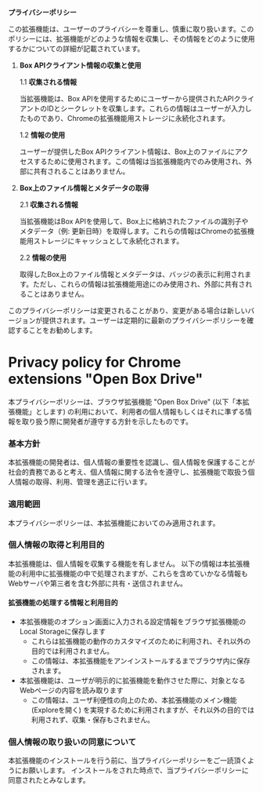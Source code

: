 **プライバシーポリシー**

この拡張機能は、ユーザーのプライバシーを尊重し、慎重に取り扱います。このポリシーには、拡張機能がどのような情報を収集し、その情報をどのように使用するかについての詳細が記載されています。

1. **Box APIクライアント情報の収集と使用**

   1.1 **収集される情報**

   当拡張機能は、Box APIを使用するためにユーザーから提供されたAPIクライアントのIDとシークレットを収集します。これらの情報はユーザーが入力したものであり、Chromeの拡張機能用ストレージに永続化されます。

   1.2 **情報の使用**

   ユーザーが提供したBox APIクライアント情報は、Box上のファイルにアクセスするために使用されます。この情報は当拡張機能内でのみ使用され、外部に共有されることはありません。

2. **Box上のファイル情報とメタデータの取得**

   2.1 **収集される情報**

   当拡張機能はBox APIを使用して、Box上に格納されたファイルの識別子やメタデータ（例: 更新日時）を取得します。これらの情報はChromeの拡張機能用ストレージにキャッシュとして永続化されます。

   2.2 **情報の使用**

   取得したBox上のファイル情報とメタデータは、バッジの表示に利用されます。ただし、これらの情報は拡張機能用途にのみ使用され、外部に共有されることはありません。


このプライバシーポリシーは変更されることがあり、変更がある場合は新しいバージョンが提供されます。ユーザーは定期的に最新のプライバシーポリシーを確認することをお勧めします。




# Privacy policy for Chrome extensions "Open Box Drive"

本プライバシーポリシーは、ブラウザ拡張機能 "Open Box Drive" (以下「本拡張機能」とします) の利用において、利用者の個人情報もしくはそれに準ずる情報を取り扱う際に開発者が遵守する方針を示したものです。

### 基本方針
本拡張機能の開発者は、個人情報の重要性を認識し、個人情報を保護することが社会的責務であると考え、個人情報に関する法令を遵守し、拡張機能で取扱う個人情報の取得、利用、管理を適正に行います。

### 適用範囲
本プライバシーポリシーは、本拡張機能においてのみ適用されます。

### 個人情報の取得と利用目的
本拡張機能は、個人情報を収集する機能を有しません。
以下の情報は本拡張機能の利用中に拡張機能の中で処理されますが、これらを含めていかなる情報もWebサーバや第三者を含む外部に共有・送信されません。

#### 拡張機能の処理する情報と利用目的

- 本拡張機能のオプション画面に入力される設定情報をブラウザ拡張機能のLocal Storageに保存します
   - これらは拡張機能の動作のカスタマイズのために利用され、それ以外の目的では利用されません。
   - この情報は、本拡張機能をアンインストールするまでブラウザ内に保存されます。
- 本拡張機能は、ユーザが明示的に拡張機能を動作させた際に、対象となるWebページの内容を読み取ります
   - この情報は、ユーザ利便性の向上のため、本拡張機能のメイン機能 (Exploreを開く) を実現するために利用されますが、それ以外の目的では利用されず、収集・保存もされません。

### 個人情報の取り扱いの同意について
本拡張機能のインストールを行う前に、当プライバシーポリシーをご一読頂くようにお願いします。
インストールをされた時点で、当プライバシーポリシーに同意されたとみなします。
